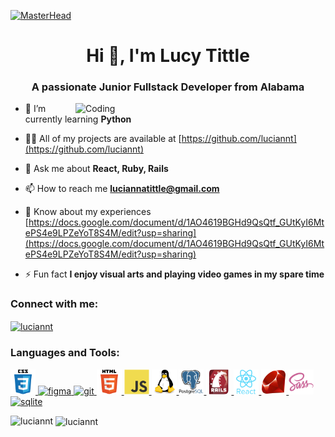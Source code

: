 [![MasterHead](https://user-images.githubusercontent.com/10498744/210012254-234538ff-d198-48aa-8964-37e6fd45d227.gif)](https://rishavchanda.io)
<h1 align="center">Hi 👋, I'm Lucy Tittle</h1>
<h3 align="center">A passionate Junior Fullstack Developer from Alabama</h3>
<img align="right" alt="Coding" width="400" src="https://user-images.githubusercontent.com/54871373/218267045-09100621-8985-4b73-96bf-f0a187980e61.gif">

- 🌱 I’m currently learning **Python**

- 👨‍💻 All of my projects are available at [https://github.com/luciannt](https://github.com/luciannt)

- 💬 Ask me about **React, Ruby, Rails**

- 📫 How to reach me **luciannatittle@gmail.com**

- 📄 Know about my experiences [https://docs.google.com/document/d/1AO4619BGHd9QsQtf_GUtKyI6MtePS4e9LPZeYoT8S4M/edit?usp=sharing](https://docs.google.com/document/d/1AO4619BGHd9QsQtf_GUtKyI6MtePS4e9LPZeYoT8S4M/edit?usp=sharing)

- ⚡ Fun fact **I enjoy visual arts and playing video games in my spare time**

<h3 align="left">Connect with me:</h3>
<p align="left">
<a href="https://linkedin.com/in/luciannt" target="blank"><img align="center" src="https://raw.githubusercontent.com/rahuldkjain/github-profile-readme-generator/master/src/images/icons/Social/linked-in-alt.svg" alt="luciannt" height="30" width="40" /></a>
</p>

<h3 align="left">Languages and Tools:</h3>
<p align="left"> <a href="https://www.w3schools.com/css/" target="_blank" rel="noreferrer"> <img src="https://raw.githubusercontent.com/devicons/devicon/master/icons/css3/css3-original-wordmark.svg" alt="css3" width="40" height="40"/> </a> <a href="https://www.figma.com/" target="_blank" rel="noreferrer"> <img src="https://www.vectorlogo.zone/logos/figma/figma-icon.svg" alt="figma" width="40" height="40"/> </a> <a href="https://git-scm.com/" target="_blank" rel="noreferrer"> <img src="https://www.vectorlogo.zone/logos/git-scm/git-scm-icon.svg" alt="git" width="40" height="40"/> </a> <a href="https://www.w3.org/html/" target="_blank" rel="noreferrer"> <img src="https://raw.githubusercontent.com/devicons/devicon/master/icons/html5/html5-original-wordmark.svg" alt="html5" width="40" height="40"/> </a> <a href="https://developer.mozilla.org/en-US/docs/Web/JavaScript" target="_blank" rel="noreferrer"> <img src="https://raw.githubusercontent.com/devicons/devicon/master/icons/javascript/javascript-original.svg" alt="javascript" width="40" height="40"/> </a> <a href="https://www.linux.org/" target="_blank" rel="noreferrer"> <img src="https://raw.githubusercontent.com/devicons/devicon/master/icons/linux/linux-original.svg" alt="linux" width="40" height="40"/> </a> <a href="https://www.postgresql.org" target="_blank" rel="noreferrer"> <img src="https://raw.githubusercontent.com/devicons/devicon/master/icons/postgresql/postgresql-original-wordmark.svg" alt="postgresql" width="40" height="40"/> </a> <a href="https://rubyonrails.org" target="_blank" rel="noreferrer"> <img src="https://raw.githubusercontent.com/devicons/devicon/master/icons/rails/rails-original-wordmark.svg" alt="rails" width="40" height="40"/> </a> <a href="https://reactjs.org/" target="_blank" rel="noreferrer"> <img src="https://raw.githubusercontent.com/devicons/devicon/master/icons/react/react-original-wordmark.svg" alt="react" width="40" height="40"/> </a> <a href="https://www.ruby-lang.org/en/" target="_blank" rel="noreferrer"> <img src="https://raw.githubusercontent.com/devicons/devicon/master/icons/ruby/ruby-original.svg" alt="ruby" width="40" height="40"/> </a> <a href="https://sass-lang.com" target="_blank" rel="noreferrer"> <img src="https://raw.githubusercontent.com/devicons/devicon/master/icons/sass/sass-original.svg" alt="sass" width="40" height="40"/> </a> <a href="https://www.sqlite.org/" target="_blank" rel="noreferrer"> <img src="https://www.vectorlogo.zone/logos/sqlite/sqlite-icon.svg" alt="sqlite" width="40" height="40"/> </a> </p>

<p><img align="left" src="https://github-readme-stats.vercel.app/api/top-langs?username=luciannt&show_icons=true&locale=en&layout=compact" alt="luciannt" /></p>

<p>&nbsp;<img align="center" src="https://github-readme-stats.vercel.app/api?username=luciannt&show_icons=true&locale=en" alt="luciannt" /></p>
